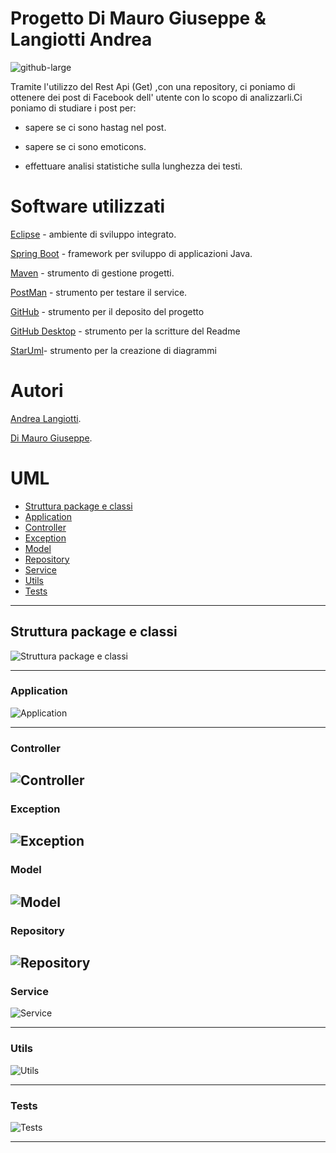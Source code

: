 # Progetto Di Mauro Giuseppe & Langiotti Andrea

![github-large](https://alumniunivpm.it/assets/img/logo/logo-UNIVPM.png)


Tramite l'utilizzo del Rest Api (Get) ,con una repository, ci poniamo di ottenere dei post di Facebook dell' utente con lo scopo di analizzarli.Ci poniamo di studiare 
i post per:

* sapere se ci sono hastag nel post.

* sapere se ci sono emoticons.

* effettuare analisi statistiche sulla lunghezza dei testi.


# Software utilizzati

[Eclipse](https://www.eclipse.org/downloads/packages/release/mars/r/eclipse-ide-java-ee-developers) - ambiente di sviluppo integrato.

[Spring Boot](https://spring.io/guides/gs/spring-boot/) - framework per sviluppo di applicazioni Java.

[Maven](https://maven.apache.org/) - strumento di gestione progetti.

[PostMan](https://www.postman.com/) - strumento per testare il service.

[GitHub](https://github.com/) - strumento per il deposito del progetto 

[GitHub Desktop](https://desktop.github.com/) - strumento per la scritture del Readme

[StarUml](http://staruml.io/)- strumento per la creazione di diagrammi 



# Autori

[Andrea Langiotti](https://github.com/Langiott).

[Di Mauro Giuseppe](https://github.com/Giuseppe-Di-Mauro).


# UML 

- [Struttura package e classi](#struttura-package-e-classi)
- [Application](#application)
- [Controller](#controller)
- [Exception](#exception)
- [Model](#model)
- [Repository](#repository)
- [Service](#service)
- [Utils](#utils)
- [Tests](#tests)

---

## Struttura package e classi

![Struttura package e classi](https://user-images.githubusercontent.com/66262425/87336182-bcd76400-c541-11ea-9589-eb0d19373cb2.JPG)

---

### Application 

![Application](https://user-images.githubusercontent.com/66262425/87335561-ce6c3c00-c540-11ea-9769-7dc5f6993ca5.JPG)

---

### Controller

![Controller](https://user-images.githubusercontent.com/66262425/87336171-b8ab4680-c541-11ea-99fd-2841b287127d.JPG)
---

### Exception

![Exception]()
---

### Model

![Model](https://user-images.githubusercontent.com/66262425/87336182-bcd76400-c541-11ea-9589-eb0d19373cb2.JPG)
---

### Repository

![Repository](https://user-images.githubusercontent.com/66262425/87336195-c06aeb00-c541-11ea-9b6d-5e7b00c80f97.JPG)
---

### Service

![Service](https://user-images.githubusercontent.com/66262425/87336201-c4970880-c541-11ea-8b21-6b110ac3b292.JPG)


---

### Utils

![Utils](https://user-images.githubusercontent.com/66262425/87335561-ce6c3c00-c540-11ea-9769-7dc5f6993ca5.JPG)

---

### Tests

![Tests](https://user-images.githubusercontent.com/66262425/87335561-ce6c3c00-c540-11ea-9769-7dc5f6993ca5.JPG)

---